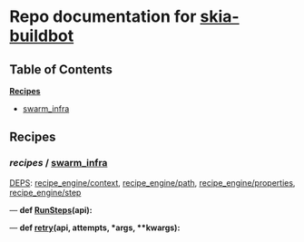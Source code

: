 <!--- AUTOGENERATED BY `./recipes.py test train` -->
# Repo documentation for [skia-buildbot]()
## Table of Contents

**[Recipes](#Recipes)**
  * [swarm_infra](#recipes-swarm_infra)
## Recipes

### *recipes* / [swarm\_infra](/infra/bots/recipes/swarm_infra.py)

[DEPS](/infra/bots/recipes/swarm_infra.py#13): [recipe\_engine/context][recipe_engine/recipe_modules/context], [recipe\_engine/path][recipe_engine/recipe_modules/path], [recipe\_engine/properties][recipe_engine/recipe_modules/properties], [recipe\_engine/step][recipe_engine/recipe_modules/step]

&mdash; **def [RunSteps](/infra/bots/recipes/swarm_infra.py#36)(api):**

&mdash; **def [retry](/infra/bots/recipes/swarm_infra.py#24)(api, attempts, \*args, \*\*kwargs):**

[recipe_engine/recipe_modules/context]: https://chromium.googlesource.com/infra/luci/recipes-py.git/+/6043003d0d744b4c03c880d3d260a4b5c52430b1/README.recipes.md#recipe_modules-context
[recipe_engine/recipe_modules/path]: https://chromium.googlesource.com/infra/luci/recipes-py.git/+/6043003d0d744b4c03c880d3d260a4b5c52430b1/README.recipes.md#recipe_modules-path
[recipe_engine/recipe_modules/properties]: https://chromium.googlesource.com/infra/luci/recipes-py.git/+/6043003d0d744b4c03c880d3d260a4b5c52430b1/README.recipes.md#recipe_modules-properties
[recipe_engine/recipe_modules/step]: https://chromium.googlesource.com/infra/luci/recipes-py.git/+/6043003d0d744b4c03c880d3d260a4b5c52430b1/README.recipes.md#recipe_modules-step
